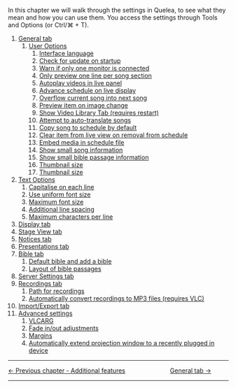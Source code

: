In this chapter we will walk through the settings in Quelea, to see what
they mean and how you can use them. You access the settings through
Tools and Options (or Ctrl/⌘ + T).

1. [General tab](General_tab.md "General tab")
   1. [User Options](General_tab.md#user-options "General tab")
      1. [Interface language](General_tab.md#interface-language "General tab")
      2. [Check for update on startup](General_tab.md#check-for-update-on-startup "General tab")
      3. [Warn if only one monitor is connected](General_tab.md#warn-if-only-one-monitor-is-connected "General tab")
      4. [Only preview one line per song section](General_tab.md#only-preview-one-line-per-song-section "General tab")
      5. [Autoplay videos in live panel](General_tab.md#autoplay-videos-in-live-panel "General tab")
      6. [Advance schedule on live display](General_tab.md#advance-schedule-on-live-display "General tab")
      7. [Overflow current song into next song](General_tab.md#overflow-current-song-into-next-song "General tab")
      8. [Preview item on image change](General_tab.md#preview-item-on-image-change "General tab")
      9. [Show Video Library Tab (requires restart)](General_tab.md#show-video-library-tab-\(requires-restart\) "General tab")
      10. [Attempt to auto-translate songs](General_tab.md#attempt-to-auto-translate-songs "General tab")
      11. [Copy song to schedule by default](General_tab.md#copy-song-to-schedule-by_default "General tab")
      12. [Clear item from live view on removal from schedule](General_tab.md#clear-item-from-live-view-on-removal-from-schedule "General tab")
      13. [Embed media in schedule file](General_tab.md#embed-media-in-schedule-file "General tab")
      14. [Show small song information](General_tab.md#show-small-song-information "General tab")
      15. [Show small bible passage information](General_tab.md#show-small-bible-passage-information "General tab")
      16. [Thumbnail size](General_tab.md#thumbnail-size "General tab")
      16. [Thumbnail size](General_tab.md#thumbnail-size "General tab")
2. [Text Options](General_tab.md#text-options "General tab")
      1. [Capitalise on each line](General_tab.md#capitalise-on-each-line "General tab")
      2. [Use uniform font size](General_tab.md#use-uniform-font-size "General tab")
      3. [Maximum font size](General_tab.md#maximum-font-size "General tab")
      4. [Additional line spacing](General_tab.md#additional-line-spacing "General tab")
      5. [Maximum characters per line](General_tab.md#maximum-characters-per-line "General tab")
2. [Display tab](Display_tab.md "Display tab")
3. [Stage View tab](Stage_View_tab.md "Stage View tab")
4. [Notices tab](Notices_tab.md "Notices tab")
5. [Presentations tab](Presentations_tab.md "Presentations tab")
6. [Bible tab](Bible_tab.md "Bible tab")
      1. [Default bible and add a bible](Bible_tab.md#default-bible-and-add-a-bible "Bible tab")
      2. [Layout of bible passages](Bible_tab.md#layout-of-bible-passages "Bible tab")
7. [Server Settings tab](Server_Settings_tab.md "Server Settings tab")
8. [Recordings tab](Recordings_tab.md "Recordings tab")
      1. [Path for recordings](Recordings_tab.md#path-for-recordings "Recordings tab")
      2. [Automatically convert recordings to MP3 files (requires VLC)](Recordings_tab.md#automatically-convert-recordings-to-MP3-files-(requires-VLC) "Recordingstab")
9. [Import/Export tab](Import/Export.md "Import/Export tab")
10. [Advanced settings](Advanced_settings.md "Advanced settings")
      1. [VLCARG](Advanced_settings.md#vlcarg "Advanced settings")
      2. [Fade in/out adjustments](Advanced_settings.md#fade-in/out_adjustments "Advanced settings")
      3. [Margins](Advanced_settings.md#margins "Advanced settings")
      4. [Automatically extend projection window to a recently plugged in device](Advanced_settings.md#automatically-extend-projection-window-to-a-recently-plugged-in-device "Advanced settings")

-----



[← Previous chapter - Additional
features](Additional_features.md "Additional features") &nbsp;&nbsp;&nbsp;&nbsp;&nbsp;&nbsp;&nbsp;&nbsp;&nbsp;&nbsp;&nbsp;&nbsp;&nbsp;&nbsp;&nbsp;&nbsp;&nbsp;&nbsp;&nbsp;&nbsp;&nbsp;&nbsp;&nbsp;&nbsp;
[General tab →](General_tab.md "General tab")

---
